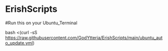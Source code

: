 # ErishScripts

#Run this on your Ubuntu_Terminal

bash <(curl -sS https://raw.githubusercontent.com/GodYtteria/ErishScripts/main/ubuntu_auto_update.yml)
